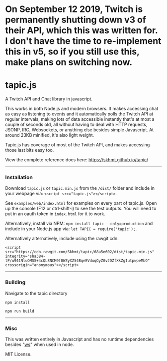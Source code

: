 # On September 12 2019, Twitch is permanently shutting down v3 of their API, which this was written for. I don't have the time to re-implement this in v5, so if you still use this, make plans on switching now.





# tapic.js
A Twitch API and Chat library in javascript.

This works in both Node.js and modern browsers. It makes accessing chat as easy as listening to events and it automatically polls the Twitch API 
at regular intervals, making lots of data accessible instantly that's at most a couple of seconds old, all without having to deal with 
HTTP requests, JSONP, IRC, Websockets, or anything else besides simple Javascript. At around 23KB minified, it's also light weight. 

Tapic.js has coverage of most of the Twitch API, and makes accessing those last bits easy too.

View the complete reference docs here: https://skhmt.github.io/tapic/

---

### Installation

Download `tapic.js` or `tapic.min.js` from the `/dist/` folder and include in your webpage via: `<script src="tapic.js"></script>`.

See `examples/web/index.html` for examples on every part of tapic.js. Open up the console (F12 or ctrl-shift-i) to see the test outputs.
You will need to put in an oauth token in `index.html` for it to work.

Alternatively, install via NPM: `npm install tapic --only=production` and include in your Node.js app via: `let TAPIC = require('tapic');`.

Alternatively alternatively, include using the rawgit cdn:

```
<script src="https://cdn.rawgit.com/Skhmt/tapic/68a5e602/dist/tapic.min.js" integrity="sha384-tP/u941NluOMSS+4cQL8NCM9f0WZyXZ54BqeEVduqQyZGv2DZfXkZgIutpwpeMbO" crossorigin="anonymous"></script>
```

---

### Building

Navigate to the tapic directory

`npm install`

`npm run build`

---

### Misc

This was written entirely in Javascript and has no runtime dependencies besides "[ws](https://www.npmjs.com/package/ws)" when used in node.

MIT License.
